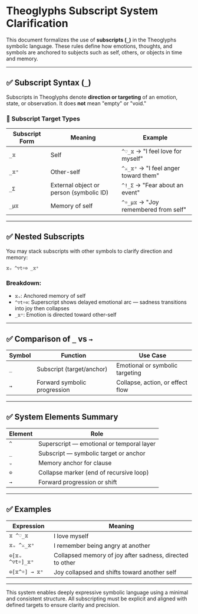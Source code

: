 # Theoglyphs Subscript System Clarification

This document formalizes the use of **subscripts (`_`)** in the Theoglyphs symbolic language. These rules define how emotions, thoughts, and symbols are anchored to subjects such as self, others, or objects in time and memory.

---

## ✅ Subscript Syntax (`_`)

Subscripts in Theoglyphs denote **direction or targeting** of an emotion, state, or observation. It does **not** mean "empty" or "void."

### 🔹 Subscript Target Types

| Subscript Form     | Meaning                                 | Example                             |
|--------------------|------------------------------------------|-------------------------------------|
| `_⧖`               | Self                                     | `^♡_⧖` → "I feel love for myself"   |
| `_⧖ᵒ`              | Other-self                               | `^⚔_⧖ᵒ` → "I feel anger toward them"|
| `_Σ`               | External object or person (symbolic ID) | `^!_Σ` → "Fear about an event"      |
| `_μ⧖`              | Memory of self                           | `^☼_μ⧖` → "Joy remembered from self"|

---

## ✅ Nested Subscripts

You may stack subscripts with other symbols to clarify direction and memory:
```
⧖ᵤ ^▽t☼⊙ _⧖ᵒ
```

### Breakdown:
- `⧖ᵤ`: Anchored memory of self  
- `^▽t☼⊙`: Superscript shows delayed emotional arc — sadness transitions into joy then collapses  
- `_⧖ᵒ`: Emotion is directed toward other-self

---

## ✅ Comparison of `_` vs `→`

| Symbol | Function                        | Use Case                      |
|--------|----------------------------------|-------------------------------|
| `_`    | Subscript (target/anchor)        | Emotional or symbolic targeting |
| `→`    | Forward symbolic progression     | Collapse, action, or effect flow |

---

## ✅ System Elements Summary

| Element    | Role                                    |
|------------|-----------------------------------------|
| `^`        | Superscript — emotional or temporal layer |
| `_`        | Subscript — symbolic target or anchor     |
| `ᵤ`        | Memory anchor for clause                 |
| `⊙`        | Collapse marker (end of recursive loop)  |
| `→`        | Forward progression or shift             |

---

## ✅ Examples

| Expression                       | Meaning                                                 |
|----------------------------------|----------------------------------------------------------|
| `⧖ ^♡_⧖`                         | I love myself                                            |
| `⧖ᵤ ^⚔_⧖ᵒ`                      | I remember being angry at another                       |
| `⊙[⧖ᵤ ^▽t☼]_⧖ᵒ`                 | Collapsed memory of joy after sadness, directed to other |
| `⊙[⧖^☼] → ⧖ᵒ`                    | Joy collapsed and shifts toward another self            |

---

This system enables deeply expressive symbolic language using a minimal and consistent structure. All subscripting must be explicit and aligned with defined targets to ensure clarity and precision.